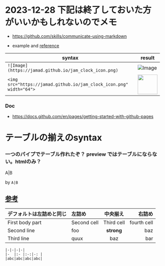 <link rel="stylesheet" type="text/css" href="/assets/css/styles.css">

# 2023-12-28 下記は終了しておいた方がいいかもしれないのでメモ
* https://github.com/skills/communicate-using-markdown


* example and [reference](https://guides.github.com/features/mastering-markdown/)

|syntax|result|
|-|-|
|```![Image](https://jamad.github.io/jam_clock_icon.png)```|![Image](https://jamad.github.io/jam_clock_icon.png)|
|```<img src="https://jamad.github.io/jam_clock_icon.png" width="64">```|<img src="https://jamad.github.io/jam_clock_icon.png" width="64">|


### Doc
* https://docs.github.com/en/pages/getting-started-with-github-pages


# テーブルの揃えのsyntax
### 一つのパイプでテーブル作れたぞ？ preview ではテーブルにならない。htmlのみ？

A|B

by `A|B`


##  [参考](https://kramdown.gettalong.org/syntax.html#tables)

| デフォルトは左詰めと同じ |左詰め | 中央揃え | 右詰め |
|-----------------|:-----------|:---------------:|---------------:|
| First body part |Second cell | Third cell      | fourth cell    |
| Second line     |foo         | **strong**      | baz            |
| Third line      |quux        | baz             | bar            |

```
|-|-|-|-|
|-  |:- |:-:|-: |
|abc|abc|abc|abc|
```
